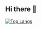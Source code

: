## Hi there 👋

﻿[![Top Langs](https://github-readme-stats.vercel.app/api/top-langs/?username=JongHyun070105&langs_count=10&layout=compact&theme=dark)](https://github.com/JongHyun070105/JongHyun070105)﻿

